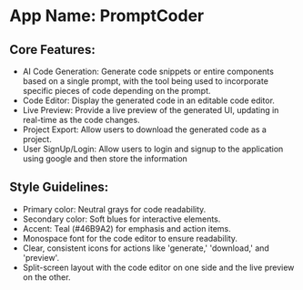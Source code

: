 # **App Name**: PromptCoder

## Core Features:

- AI Code Generation: Generate code snippets or entire components based on a single prompt, with the tool being used to incorporate specific pieces of code depending on the prompt.
- Code Editor: Display the generated code in an editable code editor.
- Live Preview: Provide a live preview of the generated UI, updating in real-time as the code changes.
- Project Export: Allow users to download the generated code as a project.
- User SignUp/Login: Allow users to login and signup to the application using google and then store the information

## Style Guidelines:

- Primary color: Neutral grays for code readability.
- Secondary color: Soft blues for interactive elements.
- Accent: Teal (#46B9A2) for emphasis and action items.
- Monospace font for the code editor to ensure readability.
- Clear, consistent icons for actions like 'generate,' 'download,' and 'preview'.
- Split-screen layout with the code editor on one side and the live preview on the other.